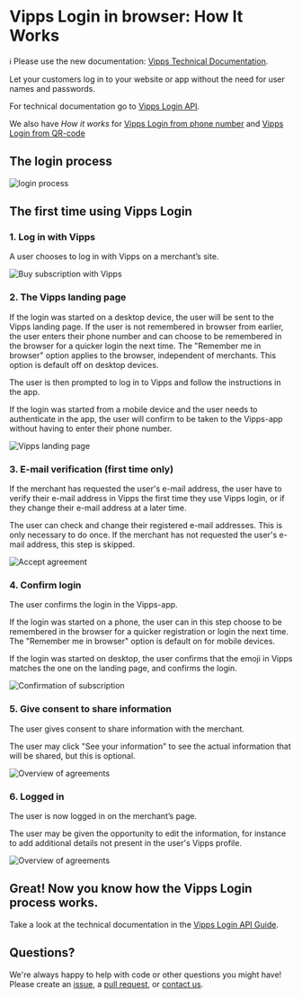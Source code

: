<!-- START_METADATA
---
title: How it works in browser
sidebar_position: 13
---
END_METADATA -->

# Vipps Login in browser: How It Works

<!-- START_COMMENT -->

ℹ️ Please use the new documentation:
[Vipps Technical Documentation](https://vippsas.github.io/vipps-developer-docs/).

<!-- END_COMMENT -->

Let your customers log in to your website or app without the need for user names and passwords.

For technical documentation go to
[Vipps Login API](https://vippsas.github.io/vipps-developer-docs/docs/APIs/login-api/).

We also have _How it works_ for [Vipps Login from phone number](vipps-login-from-phone-number-api-howitworks.md) and [Vipps Login from QR-code](vipps-login-from-QR-api-howitworks.md)

## The login process

![login process](images/vipps-login-process-v3.svg)

## The first time using Vipps Login

### 1. Log in with Vipps

A user chooses to log in with Vipps on a merchant’s site.

![Buy subscription with Vipps](images/vipps-login-step1-2.svg)

### 2. The Vipps landing page

If the login was started on a desktop device, the user will be sent to the Vipps landing page. If the user is not remembered in browser from earlier, the user enters their phone number and can choose to be remembered in the browser for a quicker login the next time. The "Remember me in browser" option applies to the browser, independent of merchants. This option is default off on desktop devices.

The user is then prompted to log in to Vipps and follow the instructions in the app.

If the login was started from a mobile device and the user needs to authenticate in the app, the user will confirm to be taken to the Vipps-app without having to enter their phone number.

![Vipps landing page](images/vipps-login-step2.svg)

### 3. E-mail verification (first time only)

If the merchant has requested the user's e-mail address, the user have to verify their e-mail address in Vipps the first time they use Vipps login, or if they change their e-mail address at a later time.

The user can check and change their registered e-mail addresses. This is only necessary to do once. If the merchant has not requested the user's e-mail address, this step is skipped.

![Accept agreement](images/vipps-login-step3-2.svg)

### 4. Confirm login

The user confirms the login in the Vipps-app.

If the login was started on a phone, the user can in this step choose to be remembered in the browser for a quicker registration or login the next time. The "Remember me in browser" option is default on for mobile devices.

If the login was started on desktop, the user confirms that the emoji in Vipps matches the one on the landing page, and confirms the login.

![Confirmation of subscription](images/vipps-login-step4-2.svg)

### 5. Give consent to share information

The user gives consent to share information with the merchant.

The user may click "See your information" to see the actual information that will be shared, but this is optional.

![Overview of agreements](images/vipps-login-step5.svg)

### 6. Logged in

The user is now logged in on the merchant’s page.

The user may be given the opportunity to edit the information, for instance
to add additional details not present in the user's Vipps profile.

![Overview of agreements](images/vipps-login-step6-2.svg)

## Great! Now you know how the Vipps Login process works.

Take a look at the technical documentation in the [Vipps Login API Guide](vipps-login-api.md).

## Questions?

We're always happy to help with code or other questions you might have!
Please create an [issue](https://github.com/vippsas/vipps-login-api/issues),
a [pull request](https://github.com/vippsas/vipps-login-api/pulls),
or [contact us](https://vippsas.github.io/vipps-developer-docs/docs/vipps-developers/contact).

